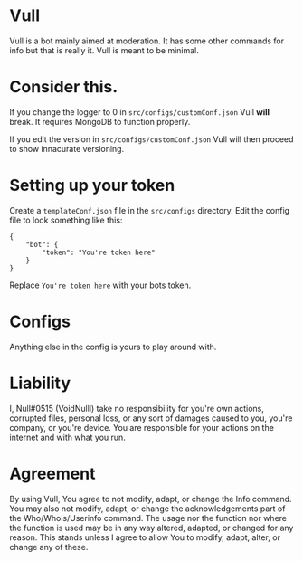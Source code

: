 # Vull

Vull is a bot mainly aimed at moderation. It has some other commands for info but that is really it.
Vull is meant to be minimal.

# Consider this.

If you change the logger to 0 in `src/configs/customConf.json` Vull **will** break. It requires MongoDB to function properly.

If you edit the version in `src/configs/customConf.json` Vull will then proceed to show innacurate versioning.

# Setting up your token

Create a `templateConf.json` file in the `src/configs` directory.
Edit the config file to look something like this:
```
{
    "bot": {
        "token": "You're token here"
    }
}
```
Replace `You're token here` with your bots token.

# Configs

Anything else in the config is yours to play around with.

# Liability

I, Null#0515 (VoidNulll) take no responsibility for you're own actions, corrupted files, personal loss, or any sort of damages caused to you, you're company, or you're device. You are responsible for your actions on the internet and with what you run.

# Agreement

By using Vull, You agree to not modify, adapt, or change the Info command. You may also not modify, adapt, or change the acknowledgements part of the Who/Whois/Userinfo command. The usage nor the function nor where the function is used may be in any way altered, adapted, or changed for any reason.
This stands unless I agree to allow You to modify, adapt, alter, or change any of these.
